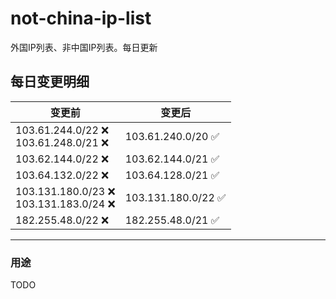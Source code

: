 # not-china-ip-list
外国IP列表、非中国IP列表。每日更新

每日变更明细
--------------------
|  变更前   | 变更后 |
|  ----  | ----  |
|  103.61.244.0/22 :x: <br> 103.61.248.0/21 :x: <br> | 103.61.240.0/20 :white_check_mark: | 
|  103.62.144.0/22 :x:  | 103.62.144.0/21 :white_check_mark: | 
|  103.64.132.0/22 :x:  | 103.64.128.0/21 :white_check_mark: | 
|  103.131.180.0/23 :x: <br> 103.131.183.0/24 :x: <br> | 103.131.180.0/22 :white_check_mark: | 
|  182.255.48.0/22 :x:  | 182.255.48.0/21 :white_check_mark: | 

--------------------
### 用途
TODO
